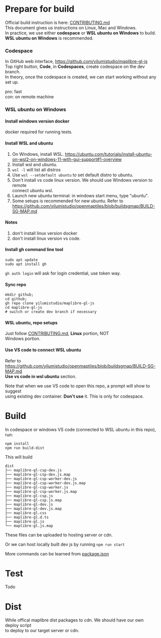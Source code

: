 # Prepare for build
Official build instruction is here: [CONTRIBUTING.md](../CONTRIBUTING.md)  
This document gives us instructions on Linux, Mac and Windows.  
In practice, we use either **codespace** or **WSL ubuntu on Windows** to build.  
**WSL ubuntu on Windows** is recommended.  

### Codespace 
In GitHub web interface, https://github.com/yilumistudio/maplibre-gl-js  
Top right button, **Code**, in **Codespaces**, create codespace on the dev branch.  
In theory, once the codespace is created, we can start working without any set up.

pro: fast  
con: on remote machine  

### WSL ubuntu on Windows
#### Install windows version docker
docker required for running tests.
#### Install WSL and ubuntu
1. On Windows, install WSL. https://ubuntu.com/tutorials/install-ubuntu-on-wsl2-on-windows-11-with-gui-support#1-overview  
2. Install wsl and ubuntu.   
3. `wsl -l` will list all distros
4. Use `wsl --setdefault ubuntu` to set default distro to ubuntu.
5. Don't install vs code linux version. We should use Windows version to remote  
   connect ubuntu wsl.
6. Launch new ubuntu terminal: in windows start menu, type "ubuntu".
7. Some setups is recommended for new ubuntu. Refer to https://github.com/yilumistudio/openmaptiles/blob/buildsgmap/BUILD-SG-MAP.md  
#### Notes
1. don't install linux version docker
2. don't install linux version vs code.
#### Install gh command line tool
```
sudo apt update
sudo apt install gh
```
`gh auth login` will ask for login credential, use token way.
#### Sync repo
```cd ~; 
mkdir github; 
cd github;
gh repo clone yilumistudio/maplibre-gl-js 
cd maplibre-gl-js
# switch or create dev branch if necessary
```
#### WSL ubuntu, repo setups
Just follow [CONTRIBUTING.md](../CONTRIBUTING.md), **Linux** portion, NOT  
Windows portion.  

#### Use VS code to connect WSL ubuntu
Refer to https://github.com/yilumistudio/openmaptiles/blob/buildsgmap/BUILD-SG-MAP.md   
**Use vs code in wsl ubuntu** section.

Note that when we use VS code to open this repo, a prompt will show to suggest  
using existing dev container. **Don't use** it. This is only for codespace.  

# Build
In codespace or windows VS code (connected to WSL ubuntu in this repo), run:
```
npm install
npm run build-dist
``` 
This will build 
```
dist
├── maplibre-gl-csp-dev.js
├── maplibre-gl-csp-dev.js.map
├── maplibre-gl-csp-worker-dev.js
├── maplibre-gl-csp-worker-dev.js.map
├── maplibre-gl-csp-worker.js
├── maplibre-gl-csp-worker.js.map
├── maplibre-gl-csp.js
├── maplibre-gl-csp.js.map
├── maplibre-gl-dev.js
├── maplibre-gl-dev.js.map
├── maplibre-gl.css
├── maplibre-gl.d.ts
├── maplibre-gl.js
└── maplibre-gl.js.map
```
These files can be uploaded to hosting server or cdn.  

Or we can host locally built dev js by running `npm run start`  

More commands can be learned from [package.json](../package.json)  

# Test
Todo

# Dist
While offical maplibre dist packages to cdn. We should have our own deploy script  
to deploy to our target server or cdn.